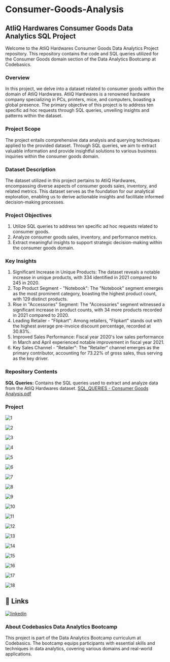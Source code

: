 # Consumer-Goods-Analysis


## AtliQ Hardwares Consumer Goods Data Analytics SQL Project

Welcome to the AtliQ Hardwares Consumer Goods Data Analytics Project repository. This repository contains the code and SQL queries utilized for the Consumer Goods domain section of the Data Analytics Bootcamp at Codebasics.


### Overview

In this project, we delve into a dataset related to consumer goods within the domain of AtliQ Hardwares. AtliQ Hardwares is a renowned hardware company specializing in PCs, printers, mice, and computers, boasting a global presence. The primary objective of this project is to address ten specific ad hoc requests through SQL queries, unveiling insights and patterns within the dataset.

### Project Scope

The project entails comprehensive data analysis and querying techniques applied to the provided dataset. Through SQL queries, we aim to extract valuable information and provide insightful solutions to various business inquiries within the consumer goods domain.

### Dataset Description

The dataset utilized in this project pertains to AtliQ Hardwares, encompassing diverse aspects of consumer goods sales, inventory, and related metrics. This dataset serves as the foundation for our analytical exploration, enabling us to derive actionable insights and facilitate informed decision-making processes.

### Project Objectives

1. Utilize SQL queries to address ten specific ad hoc requests related to consumer goods.
2. Analyze consumer goods sales, inventory, and performance metrics.
3. Extract meaningful insights to support strategic decision-making within the consumer goods domain.

### Key Insights

1. Significant Increase in Unique Products: The dataset reveals a notable increase in unique products, with 334 identified in 2021 compared to 245 in 2020.
2. Top Product Segment - "Notebook": The "Notebook" segment emerges as the most prominent category, boasting the highest product count, with 129 distinct products.
3. Rise in "Accessories" Segment: The "Accessories" segment witnessed a significant increase in product counts, with 34 more products recorded in 2021 compared to 2020.
4. Leading Retailer - "Flipkart": Among retailers, "Flipkart" stands out with the highest average pre-invoice discount percentage, recorded at 30.83%.
5. Improved Sales Performance: Fiscal year 2020's low sales performance in March and April experienced notable improvement in fiscal year 2021.
6. Key Sales Channel - "Retailer": The "Retailer" channel emerges as the primary contributor, accounting for 73.22% of gross sales, thus serving as the key driver.



### Repository Contents

**SQL Queries:** Contains the SQL queries used to extract and analyze data from the AtliQ Hardwares dataset. [SQL_QUERIES - Consumer Goods Analysis.pdf](https://github.com/user-attachments/files/19452171/SQL_QUERIES.-.Consumer.Goods.Analysis.pdf)


### Project

![1](https://github.com/user-attachments/assets/9c7d8fb5-af4b-4bb2-9cda-3a45d89ef6b4)

![2](https://github.com/user-attachments/assets/a090755f-5d52-4d6b-a858-5fc2a742ffa8)

![3](https://github.com/user-attachments/assets/9652d228-7108-49f0-a5ad-13f547d98810)

![4](https://github.com/user-attachments/assets/75590910-f9f0-4390-8037-80ed2f369355)

![5](https://github.com/user-attachments/assets/69f3629e-76c0-417e-aa7c-ece600da4d34)

![6](https://github.com/user-attachments/assets/5b33cd6c-dbd3-4b8a-9131-d5391145b231)

![7](https://github.com/user-attachments/assets/8fd6bd4b-473d-4ca3-bfe6-bb9e5b2fd35b)

![8](https://github.com/user-attachments/assets/f93ff594-d703-443e-a480-6efc64f056d2)

![9](https://github.com/user-attachments/assets/e5e3e9ce-43e6-4d19-8bdb-a4b1b4b7d094)

![10](https://github.com/user-attachments/assets/f6fd3932-0bf8-4919-86d5-836088f57839)

![11](https://github.com/user-attachments/assets/67560937-91ad-4166-8f86-8602d98bd140)

![12](https://github.com/user-attachments/assets/020da0b6-055e-4edc-9bb4-0df9fe17a339)

![13](https://github.com/user-attachments/assets/7b98c035-9b7e-4547-ae1d-de4b69abd193)

![14](https://github.com/user-attachments/assets/5b24cad9-408c-41a3-acd3-1ac678f32854)

![15](https://github.com/user-attachments/assets/07e32c1b-9805-45f9-b3c8-758c9ee23094)

![16](https://github.com/user-attachments/assets/89e864f6-8376-4e00-ba23-3ec334c24b49)

![17](https://github.com/user-attachments/assets/a987842c-b5b4-4f7a-a6c5-b9b3c82162b1)

![18](https://github.com/user-attachments/assets/55439333-cfac-40fa-bd7a-7e5212be24c6)



## 🔗 Links
[![linkedin](https://img.shields.io/badge/linkedin-0A66C2?style=for-the-badge&logo=linkedin&logoColor=white)](https://in.linkedin.com/in/subhransu-sekhar-biswal-332b93218)

### About Codebasics Data Analytics Bootcamp
This project is part of the Data Analytics Bootcamp curriculum at Codebasics. The bootcamp equips participants with essential skills and techniques in data analytics, covering various domains and real-world applications.

